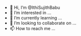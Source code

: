 - 👋 Hi, I’m @IthiSujithBabu
- 👀 I’m interested in ...
- 🌱 I’m currently learning ...
- 💞️ I’m looking to collaborate on ...
- 📫 How to reach me ...

<!---
IthiSujithBabu/IthiSujithBabu is a ✨ special ✨ repository because its `README.md` (this file) appears on your GitHub profile.
You can click the Preview link to take a look at your changes.
--->
